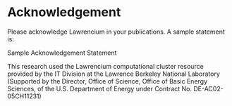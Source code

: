 # Acknowledgement

Please acknowledge Lawrencium in your publications. A sample statement is:

Sample Acknowledgement Statement

This research used the Lawrencium computational cluster resource provided by the IT Division at the Lawrence Berkeley National Laboratory (Supported by the Director, Office of Science, Office of Basic Energy Sciences, of the U.S. Department of Energy under Contract No. DE-AC02-05CH11231)
